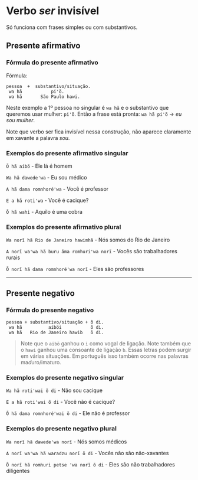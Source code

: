 # Verbo *ser* invisível

Só funciona com frases simples ou com substantivos.

## Presente afirmativo

### Fórmula do presente afirmativo

Fórmula:

```text
pessoa  +  substantivo/situação.
 wa hã           piꞌõ.  
 wa hã       São Paulo hawi.
```

Neste exemplo a 1º pessoa no singular é `wa hã` e o substantivo que queremos usar mulher: `piꞌõ`. Então a frase está pronta: `wa hã piꞌõ` -> *eu sou mulher*.

Note que verbo ser fica invisível nessa construção, não aparece claramente em xavante a palavra *sou*.

### Exemplos do presente afirmativo singular

`Õ hã aibö` - Ele lá é homem

`Wa hã dawedeꞌwa` - Eu sou médico

`A hã dama romnhoréꞌwa` - Você é professor

`E a hã rotiꞌwa` - Você é cacique?

`Õ hã wahi` - Aquilo é uma cobra

### Exemplos do presente afirmativo plural

`Wa norĩ hã Rio de Janeiro hawimhã` - Nós somos do Rio de Janeiro

`A norĩ waꞌwa hã buru ãma romhuriꞌwa norĩ` - Vocês são trabalhadores rurais

`Õ norĩ hã dama romnhoréꞌwa norĩ` - Eles são professores

---

## Presente negativo

### Fórmula do presente negativo

```text
pessoa + substantivo/situação + õ di.
 wa hã          aiböi           õ di.  
 wa hã   Rio de Janeiro hawib   õ di.
```

> Note que o `aibö` ganhou o `i` como vogal de ligação. Note também que o `hawi` ganhou uma consoante de ligação `b`. Essas letras podem surgir em várias situações. Em português isso também ocorre nas palavras ma*d*uro/ima*t*uro.

### Exemplos do presente negativo singular

`Wa hã rotiꞌwai õ di` - Não sou cacique

`E a hã rotiꞌwai õ di` - Você não é cacique?

`Õ hã dama romnhoréꞌwai õ di` - Ele não é professor

### Exemplos do presente negativo plural

`Wa norĩ hã dawedeꞌwa norĩ` - Nós somos médicos

`A norĩ waꞌwa hã waradzu norĩ õ di` - Vocês não são não-xavantes

`Õ norĩ hã romhuri petse ꞌwa norĩ õ di` - Eles são não trabalhadores diligentes
